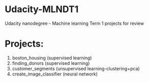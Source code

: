 # Udacity-MLNDT1
Udacity nanodegree - Machine learning Term 1 projects for review

# Projects:
1. boston_housing (supervised learning)  
2. finding_donors (supervised learning)  
3. customer_segments (unsupervised learning-clustering+pca)  
4. create_image_classifier (neural network)  
